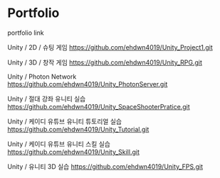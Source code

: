 # Portfolio

portfolio link

Unity / 2D / 슈팅 게임
https://github.com/ehdwn4019/Unity_Project1.git

Unity / 3D / 창작 게임
https://github.com/ehdwn4019/Unity_RPG.git

Unity / Photon Network
https://github.com/ehdwn4019/Unity_PhotonServer.git

Unity / 절대 강좌 유니티 실습 
https://github.com/ehdwn4019/Unity_SpaceShooterPratice.git

Unity / 케이디 유튜브 유니티 튜토리얼 실습 
https://github.com/ehdwn4019/Unity_Tutorial.git

Unity / 케이디 유튜브 유니티 스킬 실습
https://github.com/ehdwn4019/Unity_Skill.git

Unity / 유니티 3D 실습
https://github.com/ehdwn4019/Unity_FPS.git



